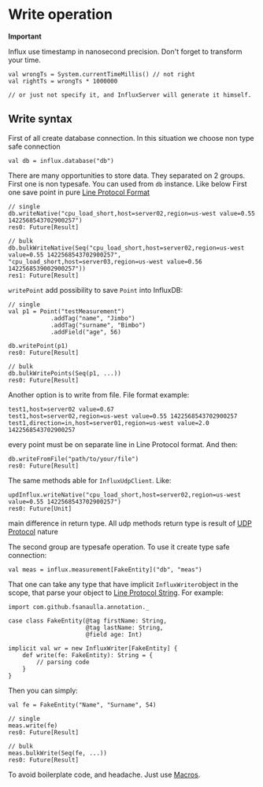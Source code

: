 # Write operation 

**Important**

Influx use timestamp in nanosecond precision. Don't forget to transform your time.
```
val wrongTs = System.currentTimeMillis() // not right
val rightTs = wrongTs * 1000000

// or just not specify it, and InfluxServer will generate it himself.

```

## Write syntax
First of all create database connection. In this situation we choose non type safe connection
```
val db = influx.database("db")
``` 
There are many opportunities to store data. They separated on 2 groups.
First one is non typesafe. You can used from `db` instance. Like below
First one save point in pure [Line Protocol Format](https://docs.influxdata.com/influxdb/v1.3/write_protocols/line_protocol_reference/)
```
// single
db.writeNative("cpu_load_short,host=server02,region=us-west value=0.55 1422568543702900257")
res0: Future[Result]

// bulk
db.bulkWriteNative(Seq("cpu_load_short,host=server02,region=us-west value=0.55 1422568543702900257", "cpu_load_short,host=server03,region=us-west value=0.56 1422568539002900257"))
res1: Future[Result]
```
`writePoint` add possibility to save `Point` into InfluxDB:
```
// single
val p1 = Point("testMeasurement")
            .addTag("name", "Jimbo")
            .addTag("surname", "Bimbo")
            .addField("age", 56)

db.writePoint(p1)
res0: Future[Result]

// bulk
db.bulkWritePoints(Seq(p1, ...))
res0: Future[Result]
```
Another option is to write from file. File format example:
```
test1,host=server02 value=0.67
test1,host=server02,region=us-west value=0.55 1422568543702900257
test1,direction=in,host=server01,region=us-west value=2.0 1422568543702900257
```
every point must be on separate line in Line Protocol format. And then:
```
db.writeFromFile("path/to/your/file")
res0: Future[Result]
```
The same methods able for `InfluxUdpClient`. Like:
```
updInflux.writeNative("cpu_load_short,host=server02,region=us-west value=0.55 1422568543702900257")
res0: Future[Unit]
```
main difference in return type. All udp methods return type is result of [UDP Protocol](https://en.wikipedia.org/wiki/User_Datagram_Protocol) nature

The second group are typesafe operation. To use it create type safe connection:
```
val meas = influx.measurement[FakeEntity]("db", "meas")
```
That one can take any type that have implicit `InfluxWriter`object in the scope, that parse your object to [Line Protocol String](https://docs.influxdata.com/influxdb/v1.3/write_protocols/line_protocol_reference/). For example:
```
import com.github.fsanaulla.annotation._

case class FakeEntity(@tag firstName: String,
                      @tag lastName: String,
                      @field age: Int)
                      
implicit val wr = new InfluxWriter[FakeEntity] {
    def write(fe: FakeEntity): String = {
        // parsing code
    }
}
```
Then you can simply:
```
val fe = FakeEntity("Name", "Surname", 54)

// single
meas.write(fe)
res0: Future[Result]

// bulk
meas.bulkWrite(Seq(fe, ...))
res0: Future[Result]
```
To avoid boilerplate code, and headache. Just use [Macros](macros.md).